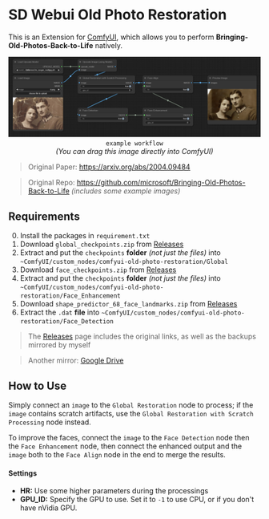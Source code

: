 ﻿# SD Webui Old Photo Restoration
This is an Extension for [ComfyUI](https://github.com/comfyanonymous/ComfyUI), which allows you to perform **Bringing-Old-Photos-Back-to-Life** natively.

<p align="center">
<img src="workflow.png"><br>
<code>example workflow</code><br>
<i>(You can drag this image directly into ComfyUI)</i>
</p>

> Original Paper: https://arxiv.org/abs/2004.09484

> Original Repo: https://github.com/microsoft/Bringing-Old-Photos-Back-to-Life *(includes some example images)*

## Requirements
0. Install the packages in `requirement.txt`
1. Download `global_checkpoints.zip` from [Releases](https://github.com/Haoming02/sd-webui-old-photo-restoration/releases)
2. Extract and put the `checkpoints` **folder** *(not just the files)* into `~ComfyUI/custom_nodes/comfyui-old-photo-restoration/Global`
3. Download `face_checkpoints.zip` from [Releases](https://github.com/Haoming02/sd-webui-old-photo-restoration/releases)
4. Extract and put the `checkpoints` **folder** *(not just the files)* into `~ComfyUI/custom_nodes/comfyui-old-photo-restoration/Face_Enhancement`
5. Download `shape_predictor_68_face_landmarks.zip` from [Releases](https://github.com/Haoming02/sd-webui-old-photo-restoration/releases)
6. Extract the `.dat` **file** into `~ComfyUI/custom_nodes/comfyui-old-photo-restoration/Face_Detection`

> The [Releases](https://github.com/Haoming02/sd-webui-old-photo-restoration/releases) page includes the original links, as well as the backups mirrored by myself

> Another mirror: [Google Drive](https://drive.google.com/drive/folders/1CXAgAYQzz_JkMmxqcabvgGhG_msyMkyS)

## How to Use
Simply connect an `image` to the `Global Restoration` node to process; if the `image` contains scratch artifacts, use the `Global Restoration with Scratch Processing` node instead.

To improve the faces, connect the `image` to the `Face Detection` node then the `Face Enhancement` node, then connect the enhanced output and the `image` both to the `Face Align` node in the end to merge the results.

#### Settings
- **HR:** Use some higher parameters during the processings
- **GPU_ID:** Specify the GPU to use. Set it to `-1` to use CPU, or if you don't have nVidia GPU.
